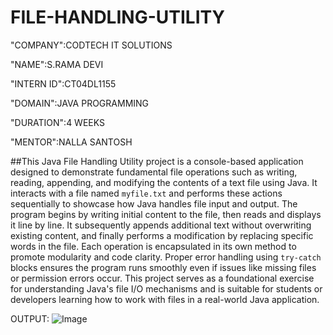# FILE-HANDLING-UTILITY

"COMPANY":CODTECH IT SOLUTIONS

"NAME":S.RAMA DEVI

"INTERN ID":CT04DL1155

"DOMAIN":JAVA PROGRAMMING

"DURATION":4 WEEKS

"MENTOR":NALLA SANTOSH

##This Java File Handling Utility project is a console-based application designed to demonstrate fundamental file operations such as writing, reading, appending, and modifying the contents of a text file using Java. It interacts with a file named `myfile.txt` and performs these actions sequentially to showcase how Java handles file input and output. The program begins by writing initial content to the file, then reads and displays it line by line. It subsequently appends additional text without overwriting existing content, and finally performs a modification by replacing specific words in the file. Each operation is encapsulated in its own method to promote modularity and code clarity. Proper error handling using `try-catch` blocks ensures the program runs smoothly even if issues like missing files or permission errors occur. This project serves as a foundational exercise for understanding Java's file I/O mechanisms and is suitable for students or developers learning how to work with files in a real-world Java application.

OUTPUT:
![Image](https://github.com/user-attachments/assets/c1f17c8f-bc1b-4714-b86c-3f3a9c208ac5)

